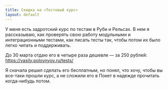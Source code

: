 ```yaml
---
title: Скидка на «Тестовый курс»
layout: default
---
```


У меня есть задротский курс по тестам в Руби и Рельсах. В нем я рассказываю, как проверять свою работу модульными и интеграционными тестами, как писать тесты так, чтобы потом их было легко читать и поддерживать.

До 30 марта отдаю его в четыре раза дешевле — за 250 рублей:<br />
<a href="/tests/">https://vasily.polovnyov.ru/tests/</a>

Я сначала решил сделать его бесплатным, но понял, что хочу, чтобы вы все-таки прошли курс, а не сложили его в Покет в надежде прочитать когда-нибудь потом.
